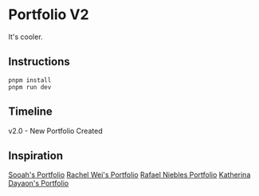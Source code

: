 # Portfolio V2

It's cooler.

## Instructions

```
pnpm install
pnpm run dev
```

## Timeline

v2.0 - New Portfolio Created

## Inspiration

[Sooah's Portfolio](https://www.sooahs-room-folio.com/)
[Rachel Wei's Portfolio](https://rachelqrwei.ca/)
[Rafael Niebles Portfolio](https://www.rnieb.dev/)
[Katherina Dayaon's Portfolio](https://katherinadayaon.me/)